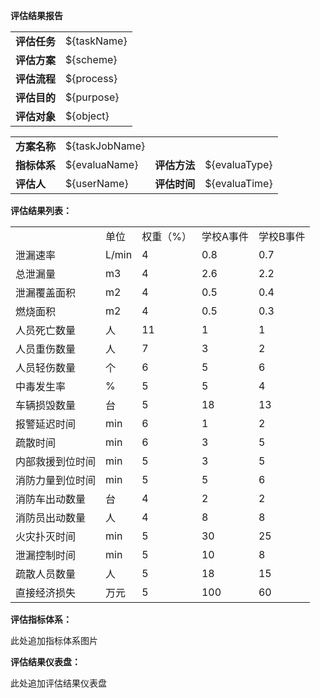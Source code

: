 **评估结果报告**

|  |  |
| --- | --- |
| **评估任务** | ${taskName} |
| **评估方案** | ${scheme} |
| **评估流程** | ${process} |
| **评估目的** | ${purpose} |
| **评估对象** | ${object} |

|  |  |  |  |
| --- | --- | --- | --- |
| **方案名称** | ${taskJobName} | | |
| **指标体系** | ${evaluaName} | **评估方法** | ${evaluaType} |
| **评估人** | ${userName} | **评估时间** | ${evaluaTime} |

**评估结果列表：**

|  |  |  |  |  |
| --- | --- | --- | --- | --- |
|  | 单位 | 权重（%） | 学校A事件 | 学校B事件 |
| 泄漏速率 | L/min | 4 | 0.8 | 0.7 |
| 总泄漏量 | m3 | 4 | 2.6 | 2.2 |
| 泄漏覆盖面积 | m2 | 4 | 0.5 | 0.4 |
| 燃烧面积 | m2 | 4 | 0.5 | 0.3 |
| 人员死亡数量 | 人 | 11 | 1 | 1 |
| 人员重伤数量 | 人 | 7 | 3 | 2 |
| 人员轻伤数量 | 个 | 6 | 5 | 6 |
| 中毒发生率 | % | 5 | 5 | 4 |
| 车辆损毁数量 | 台 | 5 | 18 | 13 |
| 报警延迟时间 | min | 6 | 1 | 2 |
| 疏散时间 | min | 6 | 3 | 5 |
| 内部救援到位时间 | min | 5 | 3 | 5 |
| 消防力量到位时间 | min | 5 | 5 | 6 |
| 消防车出动数量 | 台 | 4 | 2 | 2 |
| 消防员出动数量 | 人 | 4 | 8 | 8 |
| 火灾扑灭时间 | min | 5 | 30 | 25 |
| 泄漏控制时间 | min | 5 | 10 | 8 |
| 疏散人员数量 | 人 | 5 | 18 | 15 |
| 直接经济损失 | 万元 | 5 | 100 | 60 |

**评估指标体系：**

此处追加指标体系图片

**评估结果仪表盘：**

此处追加评估结果仪表盘
